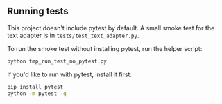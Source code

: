
Running tests
---------------
This project doesn't include pytest by default. A small smoke test for the text adapter is in `tests/test_text_adapter.py`.

To run the smoke test without installing pytest, run the helper script:

```cmd
python tmp_run_test_no_pytest.py
```

If you'd like to run with pytest, install it first:

```cmd
pip install pytest
python -m pytest -q
```


